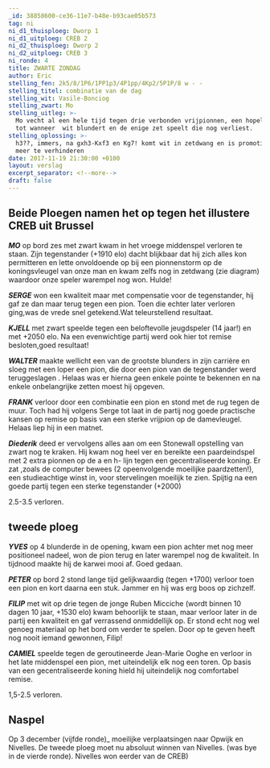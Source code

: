 ```yaml
---
_id: 38858600-ce36-11e7-b48e-b93cae05b573
tag: ni
ni_d1_thuisploeg: Dworp 1
ni_d1_uitploeg: CREB 2
ni_d2_thuisploeg: Dworp 2
ni_d2_uitploeg: CREB 3
ni_ronde: 4
title: ZWARTE ZONDAG
author: Eric
stelling_fen: 2k5/8/1P6/1PP1p3/4P1pp/4Kp2/5P1P/8 w - -
stelling_titel: combinatie van de dag
stelling_wit: Vasile-Bonciog
stelling_zwart: Mo
stelling_uitleg: >-
  Mo vecht al een hele tijd tegen drie verbonden vrijpionnen, een hopeloos taak
  tot wanneer  wit blundert en de enige zet speelt die nog verliest.
stelling_oplossing: >-
  h3??, immers, na gxh3-Kxf3 en Kg7! komt wit in zetdwang en is promotie niet
  meer te verhinderen
date: 2017-11-19 21:30:00 +0100
layout: verslag
excerpt_separator: <!--more-->
draft: false
---
```

## Beide Ploegen namen het op tegen het illustere CREB uit Brussel

**_MO_** op bord zes met zwart kwam in het vroege middenspel verloren te staan. Zijn tegenstander (+1910 elo) dacht blijkbaar dat hij zich alles kon permitteren en lette onvoldoende op bij een pionnenstorm op de koningsvleugel van onze man en kwam zelfs nog in zetdwang (zie diagram) waardoor onze speler warempel nog won. Hulde!

**_SERGE_** won een kwaliteit maar met compensatie voor de tegenstander, hij gaf ze dan maar terug tegen een pion. Toen die echter later verloren ging,was de vrede snel getekend.Wat teleurstellend resultaat.

**_KJELL_** met zwart speelde tegen een beloftevolle jeugdspeler (14 jaar!) en met +2050 elo. Na een evenwichtige partij werd ook hier tot remise besloten,goed resultaat!

**_WALTER_** maakte wellicht een van de grootste blunders in zijn carrière en sloeg met een loper een pion, die door een pion van de tegenstander werd teruggeslagen . Helaas was er hierna geen enkele pointe te bekennen en na enkele onbelangrijke zetten moest hij opgeven.

**_FRANK_** verloor door een combinatie een pion en stond met de rug tegen de muur. Toch had hij volgens Serge tot laat in de partij nog goede practische kansen op remise op basis van een sterke vrijpion op de damevleugel. Helaas liep hij in een matnet.

**_Diederik_** deed er vervolgens alles aan om een Stonewall opstelling van zwart nog te kraken. Hij kwam nog heel ver en bereikte een paardeindspel met 2 extra pionnen op de a en h- lijn tegen een gecentraliseerde koning. Er zat ,zoals de computer bewees (2 opeenvolgende moeilijke paardzetten!), een studieachtige winst in, voor stervelingen moeilijk te zien. Spijtig na een goede partij tegen een sterke tegenstander (+2000)

2.5-3.5 verloren.

## tweede ploeg

**_YVES_** op 4 blunderde in de opening, kwam een pion achter met nog meer positioneel nadeel, won de pion terug en later warempel nog de kwaliteit. In tijdnood maakte hij de karwei mooi af. Goed gedaan.

**_PETER_** op bord 2 stond lange tijd gelijkwaardig (tegen +1700) verloor toen een pion en kort daarna een stuk. Jammer en hij was erg boos op zichzelf.

**_FILIP_** met wit op drie tegen de jonge Ruben Micciche (wordt binnen 10 dagen 10 jaar, +1530 elo) kwam behoorlijk te staan, maar verloor later in de partij een kwaliteit en gaf verrassend onmiddellijk op. Er stond echt nog wel genoeg materiaal op het bord om verder te spelen. Door op te geven heeft nog nooit iemand gewonnen, Filip!

**_CAMIEL_** speelde tegen de geroutineerde Jean-Marie Ooghe en verloor in het late middenspel een pion, met uiteindelijk elk nog een toren. Op basis van een gecentraliseerde koning hield hij uiteindelijk nog comfortabel remise. 

1,5-2.5 verloren.

## Naspel

Op 3 december (vijfde ronde)\_ moeilijke verplaatsingen naar Opwijk en Nivelles. De tweede ploeg moet nu absoluut winnen van Nivelles. (was bye in de vierde ronde). Nivelles won eerder van de CREB)
